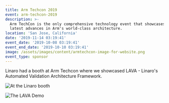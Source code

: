 ```yaml
---
title: Arm Techcon 2019
event: arm-techcon-2019
description: >-
  Arm TechCon is the only comprehensive technology event that showcases the
  latest advances in Arm's world-class architecture.
location: 'San Jose, California'
date: '2019-11-14 03:19:41'
event_date: '2019-10-08 03:19:41'
event_end_date: '2019-10-10 03:19:41'
image: /assets/images/content/armtechcon-image-for-website.png
event_type: sponsor
---
```

Linaro had a booth at Arm Techcon where we showcased LAVA - Linaro's Automated Validation Architecture Framework. 

![](/assets/images/content/img_20191010_141324-1-.jpg "At the Linaro booth")

![](/assets/images/content/img_20191010_171138-1-.jpg "The LAVA Demo ")
